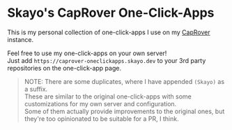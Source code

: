 # Skayo's CapRover One-Click-Apps

This is my personal collection of one-click-apps I use on my [CapRover](https://caprover.com/) instance.  

Feel free to use my one-click-apps on your own server!  
Just add `https://caprover-oneclickapps.skayo.dev` to your 3rd party repositories on the one-click-app page.

> NOTE:
> There are some duplicates, where I have appended `(Skayo)` as a suffix.  
> These are similar to the original one-click-apps with some customizations for my own server and configuration.  
> Some of them actually provide improvements to the original ones, but they're too opinionated to be suitable for a PR, I think. 
